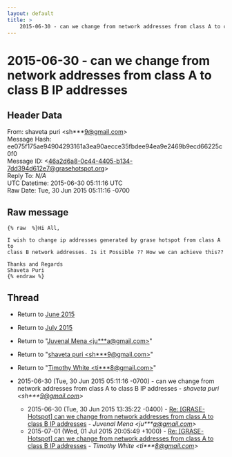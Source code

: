 ```yaml
---
layout: default
title: >
    2015-06-30 - can we change from network addresses from class A to class B IP addresses
---
```


# 2015-06-30 - can we change from network addresses from class A to class B IP addresses

## Header Data

From: shaveta puri \<sh***9@gmail.com\><br>
Message Hash: ee075f175ae94904293161a3ea90aecce35fbdee94ea9e2469b9ecd66225c0f0<br>
Message ID: \<46a2d6a8-0c44-4405-b134-7dd394d612e7@grasehotspot.org\><br>
Reply To: _N/A_<br>
UTC Datetime: 2015-06-30 05:11:16 UTC<br>
Raw Date: Tue, 30 Jun 2015 05:11:16 -0700<br>

## Raw message

```
{% raw  %}Hi All,

I wish to change ip addresses generated by grase hotspot from class A to 
class B network addresses. Is it Possible ?? How we can achieve this??

Thanks and Regards 
Shaveta Puri
{% endraw %}
```

## Thread

+ Return to [June 2015](/archive/2015/06)
+ Return to [July 2015](/archive/2015/07)

+ Return to "[Juvenal Mena <ju***a<span>@</span>gmail.com>](/authors/ju___a_at_gmail_com)"
+ Return to "[shaveta puri <sh***9<span>@</span>gmail.com>](/authors/sh___9_at_gmail_com)"
+ Return to "[Timothy White <ti***8<span>@</span>gmail.com>](/authors/ti___8_at_gmail_com)"

+ 2015-06-30 (Tue, 30 Jun 2015 05:11:16 -0700) - can we change from network addresses from class A to class B IP addresses - _shaveta puri \<sh***9@gmail.com\>_
  + 2015-06-30 (Tue, 30 Jun 2015 13:35:22 -0400) - [Re: [GRASE-Hotspot] can we change from network addresses from class A to class B IP addresses](/archive/2015/06/5da18c62a2ba238d598497990658c33ee1a7ea38256f45d5adc75ab725c8a3d2) - _Juvenal Mena \<ju***a@gmail.com\>_
  + 2015-07-01 (Wed, 01 Jul 2015 20:05:49 +1000) - [Re: [GRASE-Hotspot] can we change from network addresses from class A to class B IP addresses](/archive/2015/07/282a892e75eac7031bc2e2caa133cf2d54a58d745294342197c7cf12826e652c) - _Timothy White \<ti***8@gmail.com\>_

